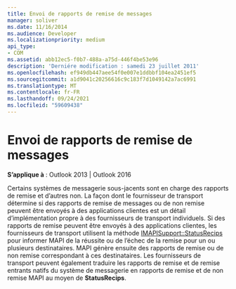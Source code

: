 ```yaml
---
title: Envoi de rapports de remise de messages
manager: soliver
ms.date: 11/16/2014
ms.audience: Developer
ms.localizationpriority: medium
api_type:
- COM
ms.assetid: abb12ec5-f0b7-488a-a75d-446f4be53e96
description: 'Derniére modification : samedi 23 juillet 2011'
ms.openlocfilehash: ef949db447aee54f0e007e1ddbbf104ea2451ef5
ms.sourcegitcommit: a1d9041c20256616c9c183f7d1049142a7ac6991
ms.translationtype: MT
ms.contentlocale: fr-FR
ms.lasthandoff: 09/24/2021
ms.locfileid: "59609438"
---
```

# <a name="sending-message-delivery-reports"></a>Envoi de rapports de remise de messages

  
  
**S’applique à** : Outlook 2013 | Outlook 2016 
  
Certains systèmes de messagerie sous-jacents sont en charge des rapports de remise et d’autres non. La façon dont le fournisseur de transport détermine si des rapports de remise de messages ou de non remise peuvent être envoyés à des applications clientes est un détail d’implémentation propre à des fournisseurs de transport individuels. Si des rapports de remise peuvent être envoyés à des applications clientes, les fournisseurs de transport utilisent la méthode [IMAPISupport::StatusRecips](imapisupport-statusrecips.md) pour informer MAPI de la réussite ou de l’échec de la remise pour un ou plusieurs destinataires. MAPI génère ensuite des rapports de remise ou de non remise correspondant à ces destinataires. Les fournisseurs de transport peuvent également traduire les rapports de remise et de remise entrants natifs du système de messagerie en rapports de remise et de non remise MAPI au moyen de **StatusRecips**.
  

